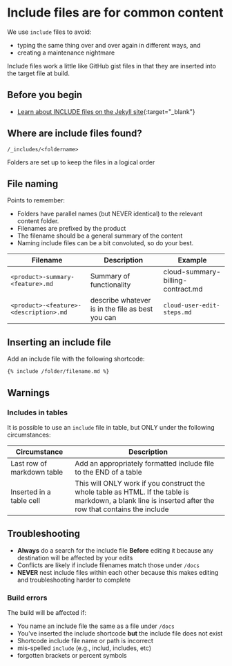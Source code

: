 # Include files are for common content

We use `include` files to avoid:
* typing the same thing over and over again in different ways, and
* creating a maintenance nightmare

Include files work a little like GitHub gist files in that they are inserted into the target file at build.

## Before you begin

* [Learn about INCLUDE files on the Jekyll site](https://jekyllrb.com/docs/includes/){:target="_blank"}

## Where are include files found?

`/_includes/<foldername>`

Folders are set up to keep the files in a logical order

## File naming

Points to remember:

* Folders have parallel names (but NEVER identical) to the relevant content folder.
* Filenames are prefixed by the product
* The filename should be a general summary of the content
* Naming include files can be a bit convoluted, so do your best.


| Filename | Description | Example |
|---|---|---|
| `<product>-summary-<feature>.md` | Summary of functionality | cloud-summary-billing-contract.md |
| `<product>-<feature>-<description>.md` | describe whatever is in the file as best you can | `cloud-user-edit-steps.md` |

## Inserting an include file

Add an include file with the following shortcode:

```
{% include /folder/filename.md %}
```

## Warnings

### Includes in tables

It is possible to use an `include` file in table, but ONLY under the following circumstances:

| Circumstance | Description |
|---|---|
| Last row of markdown table | Add an appropriately formatted include file to the END of a table |
| Inserted in a table cell | This will ONLY work if you construct the whole table as HTML. If the table is markdown, a blank line is inserted after the row that contains the include |

## Troubleshooting

* **Always** do a search for the include file **Before** editing it because any destination will be affected by your edits
* Conflicts are likely if include filenames match those under `/docs`
* **NEVER** nest include files within each other because this makes editing and troubleshooting harder to complete

### Build errors

The build will be affected if:

* You name an include file the same as a file under `/docs`
* You've inserted the include shortcode **but** the include file does not exist
* Shortcode include file name or path is incorrect
* mis-spelled `include` (e.g., includ, includes, etc)
* forgotten brackets or percent symbols
